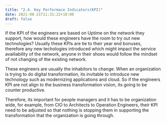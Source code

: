 ```yaml
---
title: "2.4. Key Performace Indicators(KPI)"
date: 2021-08-21T11:31:22+10:00
draft: false
---
```


If the KPI of the engineers are based on Uptime on the network they support, how would these engineers have the room to try out new technologies? Usually these KPIs are tie to their year end bonuses, therefore any new techologies introduced which might impact the service availiability of the network, anyone in their shoes would follow the mindset of not changing of the existing network. 

These engineers are usually the inhabitors to change. When an organization is trying to do digital transformation, its invitable to introduce new technology such as modernizing applications and cloud. So if the engineers KPI are not align to the business transformation vision, its going to be counter productive. 

Therefore, its important for people managers and it has to be organization wide, for example, from CIO to Architects to Operation Engineers, their KPI need to be adjusted so that nothing is stopping them in supporting the transformation that the organization is going through. 

